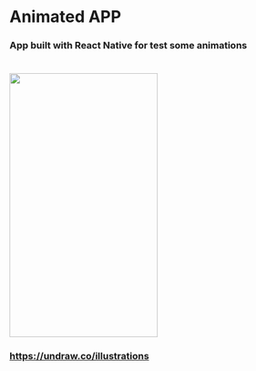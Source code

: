 # Animated APP

### App built with React Native for test some animations

# <img align="center" width="260" height="462" src="./animatedapp.gif">

### https://undraw.co/illustrations

